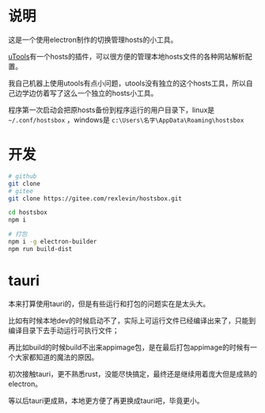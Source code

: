 # 说明

这是一个使用electron制作的切换管理hosts的小工具。

[uTools](https://u.tools/)有一个hosts的插件，可以很方便的管理本地hosts文件的各种网站解析配置。

我自己机器上使用utools有点小问题，utools没有独立的这个hosts工具，所以自己边学边仿着写了这么一个独立的hosts小工具。

程序第一次启动会把原hosts备份到程序运行的用户目录下，linux是 `~/.conf/hostsbox` ，windows是 `c:\Users\名字\AppData\Roaming\hostsbox`

# 开发

```bash
# github
git clone 
# gitee
git clone https://gitee.com/rexlevin/hostsbox.git

cd hostsbox
npm i

# 打包
npm i -g electron-builder
npm run build-dist
```

# tauri

本来打算使用tauri的，但是有些运行和打包的问题实在是太头大。

比如有时候本地dev的时候启动不了，实际上可运行文件已经编译出来了，只能到编译目录下去手动运行可执行文件；

再比如build的时候build不出来appimage包，是在最后打包appimage的时候有一个大家都知道的魔法的原因。

初次接触tauri，更不熟悉rust，没能尽快搞定，最终还是继续用着庞大但是成熟的electron。

等以后tauri更成熟，本地更方便了再更换成tauri吧，毕竟更小。
